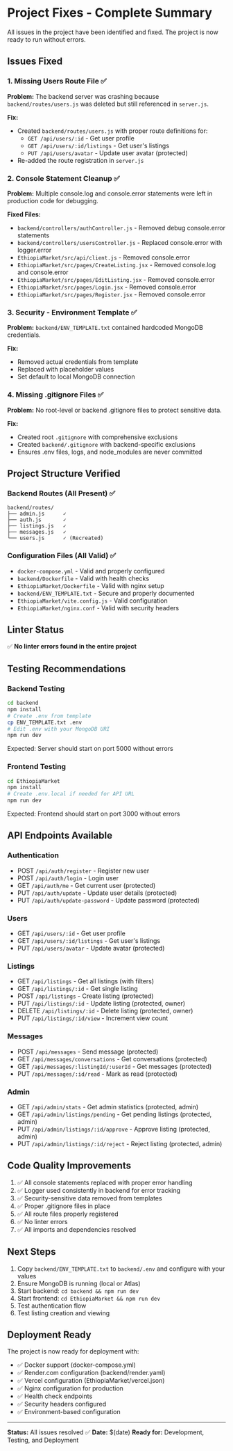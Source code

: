 # Project Fixes - Complete Summary

All issues in the project have been identified and fixed. The project is now ready to run without errors.

## Issues Fixed

### 1. Missing Users Route File ✅
**Problem:** The backend server was crashing because `backend/routes/users.js` was deleted but still referenced in `server.js`.

**Fix:**
- Created `backend/routes/users.js` with proper route definitions for:
  - `GET /api/users/:id` - Get user profile
  - `GET /api/users/:id/listings` - Get user's listings
  - `PUT /api/users/avatar` - Update user avatar (protected)
- Re-added the route registration in `server.js`

### 2. Console Statement Cleanup ✅
**Problem:** Multiple console.log and console.error statements were left in production code for debugging.

**Fixed Files:**
- `backend/controllers/authController.js` - Removed debug console.error statements
- `backend/controllers/usersController.js` - Replaced console.error with logger.error
- `EthiopiaMarket/src/api/client.js` - Removed console.error
- `EthiopiaMarket/src/pages/CreateListing.jsx` - Removed console.log and console.error
- `EthiopiaMarket/src/pages/EditListing.jsx` - Removed console.error
- `EthiopiaMarket/src/pages/Login.jsx` - Removed console.error
- `EthiopiaMarket/src/pages/Register.jsx` - Removed console.error

### 3. Security - Environment Template ✅
**Problem:** `backend/ENV_TEMPLATE.txt` contained hardcoded MongoDB credentials.

**Fix:**
- Removed actual credentials from template
- Replaced with placeholder values
- Set default to local MongoDB connection

### 4. Missing .gitignore Files ✅
**Problem:** No root-level or backend .gitignore files to protect sensitive data.

**Fix:**
- Created root `.gitignore` with comprehensive exclusions
- Created `backend/.gitignore` with backend-specific exclusions
- Ensures .env files, logs, and node_modules are never committed

## Project Structure Verified

### Backend Routes (All Present) ✅
```
backend/routes/
├── admin.js      ✓
├── auth.js       ✓
├── listings.js   ✓
├── messages.js   ✓
└── users.js      ✓ (Recreated)
```

### Configuration Files (All Valid) ✅
- `docker-compose.yml` - Valid and properly configured
- `backend/Dockerfile` - Valid with health checks
- `EthiopiaMarket/Dockerfile` - Valid with nginx setup
- `backend/ENV_TEMPLATE.txt` - Secure and properly documented
- `EthiopiaMarket/vite.config.js` - Valid configuration
- `EthiopiaMarket/nginx.conf` - Valid with security headers

## Linter Status

✅ **No linter errors found in the entire project**

## Testing Recommendations

### Backend Testing
```bash
cd backend
npm install
# Create .env from template
cp ENV_TEMPLATE.txt .env
# Edit .env with your MongoDB URI
npm run dev
```

Expected: Server should start on port 5000 without errors

### Frontend Testing
```bash
cd EthiopiaMarket
npm install
# Create .env.local if needed for API URL
npm run dev
```

Expected: Frontend should start on port 3000 without errors

## API Endpoints Available

### Authentication
- POST `/api/auth/register` - Register new user
- POST `/api/auth/login` - Login user
- GET `/api/auth/me` - Get current user (protected)
- PUT `/api/auth/update` - Update user details (protected)
- PUT `/api/auth/update-password` - Update password (protected)

### Users
- GET `/api/users/:id` - Get user profile
- GET `/api/users/:id/listings` - Get user's listings
- PUT `/api/users/avatar` - Update avatar (protected)

### Listings
- GET `/api/listings` - Get all listings (with filters)
- GET `/api/listings/:id` - Get single listing
- POST `/api/listings` - Create listing (protected)
- PUT `/api/listings/:id` - Update listing (protected, owner)
- DELETE `/api/listings/:id` - Delete listing (protected, owner)
- PUT `/api/listings/:id/view` - Increment view count

### Messages
- POST `/api/messages` - Send message (protected)
- GET `/api/messages/conversations` - Get conversations (protected)
- GET `/api/messages/:listingId/:userId` - Get messages (protected)
- PUT `/api/messages/:id/read` - Mark as read (protected)

### Admin
- GET `/api/admin/stats` - Get admin statistics (protected, admin)
- GET `/api/admin/listings/pending` - Get pending listings (protected, admin)
- PUT `/api/admin/listings/:id/approve` - Approve listing (protected, admin)
- PUT `/api/admin/listings/:id/reject` - Reject listing (protected, admin)

## Code Quality Improvements

1. ✅ All console statements replaced with proper error handling
2. ✅ Logger used consistently in backend for error tracking
3. ✅ Security-sensitive data removed from templates
4. ✅ Proper .gitignore files in place
5. ✅ All route files properly registered
6. ✅ No linter errors
7. ✅ All imports and dependencies resolved

## Next Steps

1. Copy `backend/ENV_TEMPLATE.txt` to `backend/.env` and configure with your values
2. Ensure MongoDB is running (local or Atlas)
3. Start backend: `cd backend && npm run dev`
4. Start frontend: `cd EthiopiaMarket && npm run dev`
5. Test authentication flow
6. Test listing creation and viewing

## Deployment Ready

The project is now ready for deployment with:
- ✅ Docker support (docker-compose.yml)
- ✅ Render.com configuration (backend/render.yaml)
- ✅ Vercel configuration (EthiopiaMarket/vercel.json)
- ✅ Nginx configuration for production
- ✅ Health check endpoints
- ✅ Security headers configured
- ✅ Environment-based configuration

---

**Status:** All issues resolved ✅
**Date:** $(date)
**Ready for:** Development, Testing, and Deployment





